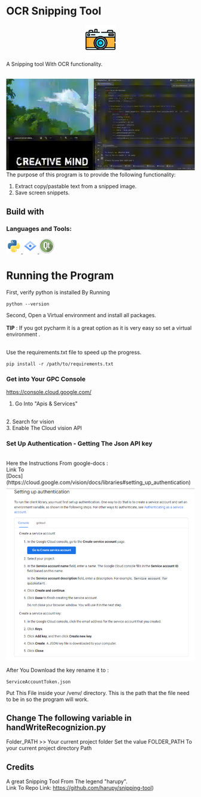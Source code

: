 # OCR Snipping Tool
<div align="center">

<img src="images/cam.png" alt="Logo" width="80" height="80">

</div>

A Snipping tool With OCR functionality.<br><br>

![Alt Text](images/demo.gif)
<br>
The purpose of this program is to provide the following functionality:

1.    Extract copy/pastable text from a snipped image.
2.    Save screen snippets.


## Build with
<h3 align="left">Languages and Tools:</h3>
<p align="left">
<a href="https://www.python.org/"><img src="https://raw.githubusercontent.com/devicons/devicon/master/icons/python/python-original.svg" alt="python" width="40" height="40"/> </a>
<a href="https://cloud.google.com/vision"><img src="images/cloud-vision-api.svg" alt="python" width="40" height="40"/> </a> 
<a href="https://www.qt.io/"><img src="images/qt.svg" alt="python" width="40" height="40"/> </a>
</p>


# Running the Program

First, verify python is installed By Running

```shell
python --version
```
Second, Open a Virtual environment and install all packages.<br><br>
**TIP** : If you got pycharm it is a great option as it is very easy so set a virtual environment .<br><br>

Use the requirements.txt file to speed up the progress.
<br>

```shell
pip install -r /path/to/requirements.txt
```

### Get into Your GPC Console 

https://console.cloud.google.com/

1. Go Into "Apis & Services"
<br>
2. Search for vision
<br>
3. Enable The Cloud vision API

### Set Up Authentication - Getting The Json API key


<br>
Here the Instructions From google-docs : <br>
Link To <br>
[Docs](https://cloud.google.com/vision/docs/libraries#setting_up_authentication)
<br>
<img src="images/auth_set.png" alt="auth-instruction" width="700">

After You Download the key rename it to :
```shell
ServiceAccountToken.json
```
Put This File inside your /venv/ directory.
This is the path that the file need to be in so the program will work.

## Change The following variable in handWriteRecognizion.py
Folder_PATH >> Your current project folder
Set the value FOLDER_PATH To your current project directory Path


## Credits
A great Snipping Tool From The legend "harupy". <br>
Link To Repo Link: https://github.com/harupy/snipping-tool)
